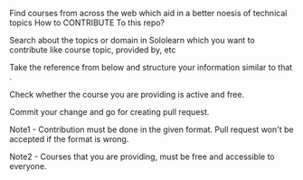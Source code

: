 Find courses from across the web which aid in a better noesis of technical topics
How to CONTRIBUTE To this repo?

Search about the topics or domain in Sololearn which you want to contribute like course topic, provided by, etc

Take the reference from below and structure your information similar to that .

Check whether the course you are providing is active and free.

Commit your change and go for creating pull request.

Note1 - Contribution must be done in the given format. Pull request won't be accepted if the format is wrong.

Note2 - Courses that you are providing, must be free and accessible to everyone.
